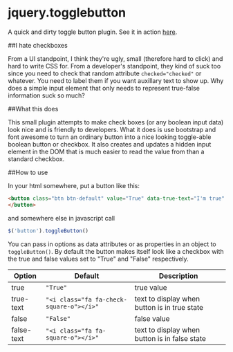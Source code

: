 jquery.togglebutton
===================

A quick and dirty toggle button plugin. See it in action [here](http://stonelinks.github.io/jquery.togglebutton/example.html).

##I hate checkboxes

From a UI standpoint, I think they're ugly, small (therefore hard to click) and hard to write CSS for. From a developer's standpoint, they kind of suck too since you need to check that random attribute `checked="checked"` or whatever. You need to label them if you want auxillary text to show up. Why does a simple input element that only needs to represent true-false information suck so much?

##What this does

This small plugin attempts to make check boxes (or any boolean input data) look nice and is friendly to developers. What it does is use bootstrap and font awesome to turn an ordinary button into a nice looking toggle-able boolean button or checkbox. It also creates and updates a hidden input element in the DOM that is much easier to read the value from than a standard checkbox.

##How to use

In your html somewhere, put a button like this:

```html
<button class="btn btn-default" value="True" data-true-text="I'm true" data-false-text="I'm false">
</button>
```

and somewhere else in javascript call

```javascript
$('button').toggleButton()
```

You can pass in options as data attributes or as properties in an object to `toggleButton()`. By default the button makes itself look like a checkbox with the true and false values set to "True" and "False" respectively.

Option | Default | Description
------------- | ------------- | -------------
true  | `"True"` | true value
true-text  | `"<i class="fa fa-check-square-o"></i>"` | text to display when button is in true state
false  | `"False"` | false value
false-text  | `"<i class="fa fa-square-o"></i>"` | text to display when button is in false state

